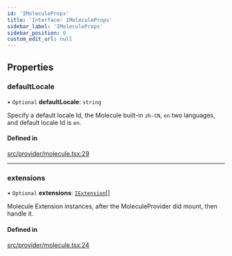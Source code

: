 ```yaml
---
id: 'IMoleculeProps'
title: 'Interface: IMoleculeProps'
sidebar_label: 'IMoleculeProps'
sidebar_position: 0
custom_edit_url: null
---
```


## Properties

### defaultLocale

• `Optional` **defaultLocale**: `string`

Specify a default locale Id, the Molecule built-in `zh-CN`, `en` two languages, and
default locale Id is `en`.

#### Defined in

[src/provider/molecule.tsx:29](https://github.com/DTStack/molecule/blob/46c80551/src/provider/molecule.tsx#L29)

---

### extensions

• `Optional` **extensions**: [`IExtension`](molecule.model.IExtension)[]

Molecule Extension instances, after the MoleculeProvider
did mount, then handle it.

#### Defined in

[src/provider/molecule.tsx:24](https://github.com/DTStack/molecule/blob/46c80551/src/provider/molecule.tsx#L24)

